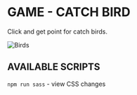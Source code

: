 # GAME - CATCH BIRD

Click and get point for catch birds.

![Birds](https://mir-s3-cdn-cf.behance.net/project_modules/1400_opt_1/6e91a081165393.5cf84638cbba1.png "Birds")

## AVAILABLE SCRIPTS

`npm run sass` - view CSS changes
